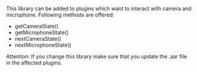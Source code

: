 This library can be added to plugins which want to interact with camera and microphone. Following methods are offered:
- getCameraState()
- getMicrophoneState()
- nextCameraState()
- nextMicrophoneState()

Attention: If you change this library make sure that you update the .aar file in the affected plugins.

